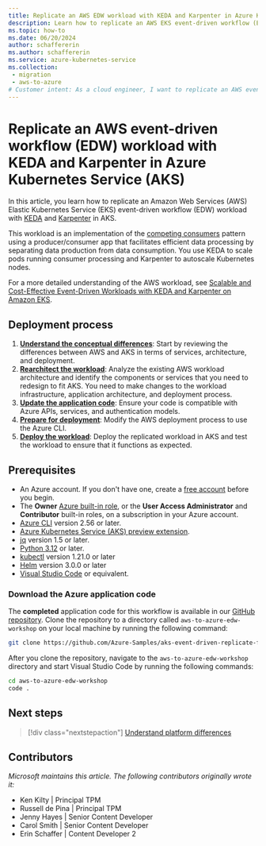 ```yaml
---
title: Replicate an AWS EDW workload with KEDA and Karpenter in Azure Kubernetes Service (AKS)
description: Learn how to replicate an AWS EKS event-driven workflow (EDW) workload with KEDA and Karpenter in AKS.
ms.topic: how-to
ms.date: 06/20/2024
author: schaffererin
ms.author: schaffererin
ms.service: azure-kubernetes-service
ms.collection: 
 - migration
 - aws-to-azure
# Customer intent: As a cloud engineer, I want to replicate an AWS event-driven workflow in Azure Kubernetes Service using KEDA and Karpenter, so that I can take advantage of Azure's capabilities while maintaining the functionality of my existing AWS architecture.
---
```


# Replicate an AWS event-driven workflow (EDW) workload with KEDA and Karpenter in Azure Kubernetes Service (AKS)

In this article, you learn how to replicate an Amazon Web Services (AWS) Elastic Kubernetes Service (EKS) event-driven workflow (EDW) workload with [KEDA](https://keda.sh) and [Karpenter](https://karpenter.sh) in AKS.

This workload is an implementation of the [competing consumers][competing-consumers] pattern using a producer/consumer app that facilitates efficient data processing by separating data production from data consumption. You use KEDA to scale pods running consumer processing and Karpenter to autoscale Kubernetes nodes.

For a more detailed understanding of the AWS workload, see [Scalable and Cost-Effective Event-Driven Workloads with KEDA and Karpenter on Amazon EKS][edw-aws-eks].

## Deployment process

1. [**Understand the conceptual differences**](eks-edw-understand.md): Start by reviewing the differences between AWS and AKS in terms of services, architecture, and deployment.
1. [**Rearchitect the workload**](eks-edw-rearchitect.md): Analyze the existing AWS workload architecture and identify the components or services that you need to redesign to fit AKS. You need to make changes to the workload infrastructure, application architecture, and deployment process.
1. [**Update the application code**](eks-edw-refactor.md): Ensure your code is compatible with Azure APIs, services, and authentication models.
1. [**Prepare for deployment**](eks-edw-prepare.md): Modify the AWS deployment process to use the Azure CLI.
1. [**Deploy the workload**](eks-edw-deploy.md): Deploy the replicated workload in AKS and test the workload to ensure that it functions as expected.

## Prerequisites

- An Azure account. If you don't have one, create a [free account][azure-free] before you begin.
- The **Owner** [Azure built-in role][azure-built-in-roles], or the **User Access Administrator** and **Contributor** built-in roles, on a subscription in your Azure account.
- [Azure CLI][install-cli] version 2.56 or later.
- [Azure Kubernetes Service (AKS) preview extension][aks-preview].
- [jq][install-jq] version 1.5 or later.
- [Python 3.12][install-python] or later.
- [kubectl][install-kubectl] version 1.21.0 or later
- [Helm][install-helm] version 3.0.0 or later
- [Visual Studio Code][download-vscode] or equivalent.

### Download the Azure application code

The **completed** application code for this workflow is available in our [GitHub repository][github-repo]. Clone the repository to a directory called `aws-to-azure-edw-workshop` on your local machine by running the following command:

```bash
git clone https://github.com/Azure-Samples/aks-event-driven-replicate-from-aws ./aws-to-azure-edw-workshop
```

After you clone the repository, navigate to the `aws-to-azure-edw-workshop` directory and start Visual Studio Code by running the following commands:

```bash
cd aws-to-azure-edw-workshop
code .
```

## Next steps

> [!div class="nextstepaction"]
> [Understand platform differences][eks-edw-understand]

## Contributors

*Microsoft maintains this article. The following contributors originally wrote it:*

- Ken Kilty | Principal TPM
- Russell de Pina | Principal TPM
- Jenny Hayes | Senior Content Developer
- Carol Smith | Senior Content Developer
- Erin Schaffer | Content Developer 2

<!-- LINKS -->
[competing-consumers]: /azure/architecture/patterns/competing-consumers
[edw-aws-eks]: https://aws.amazon.com/blogs/containers/scalable-and-cost-effective-event-driven-workloads-with-keda-and-karpenter-on-amazon-eks/
[azure-free]: https://azure.microsoft.com/free/?WT.mc_id=A261C142F
[azure-built-in-roles]: /azure/role-based-access-control/built-in-roles
[install-cli]: /cli/azure/install-azure-cli
[aks-preview]: ./draft.md#install-the-aks-preview-azure-cli-extension
[install-jq]: https://jqlang.github.io/jq/
[install-python]: https://www.python.org/downloads/
[install-kubectl]: https://kubernetes.io/docs/tasks/tools/install-kubectl/
[install-helm]: https://helm.sh/docs/intro/install/
[download-vscode]: https://code.visualstudio.com/Download
[github-repo]: https://github.com/Azure-Samples/aks-event-driven-replicate-from-aws
[eks-edw-understand]: ./eks-edw-understand.md
